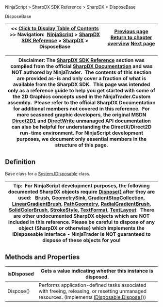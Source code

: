 ﻿
NinjaScript > SharpDX SDK Reference > SharpDX > DisposeBase

DisposeBase

| << [Click to Display Table of Contents](sharpdx_disposebase.md) >> **Navigation:**     [NinjaScript](ninjascript.md) > [SharpDX SDK Reference](sharpdx_sdk_reference.md) > [SharpDX](sharpdx.md) > DisposeBase | [Previous page](sharpdx_color4.md) [Return to chapter overview](sharpdx.md) [Next page](sharpdx_disposebase_dispose.md) |
| --- | --- |

| Disclaimer: The [SharpDX SDK Reference](sharpdx_sdk_reference.md) section was compiled from the official [SharpDX Documentation](http://sharpdx.org/) and was NOT authored by NinjaTrader.  The contents of this section are provided as-is and only cover a fraction of what is available from the SharpDX SDK.  This page was intended only as a reference guide to help you get started with some of the 2D Graphics concepts used in the NinjaTrader.Custom assembly.  Please refer to the official SharpDX Documentation for additional members not covered in this reference.  For more seasoned graphic developers, the original MSDN [Direct2D1](https://msdn.microsoft.com/en-us/library/windows/desktop/dd370990.aspx) and [DirectWrite](https://msdn.microsoft.com/en-us/library/windows/desktop/dd368038.aspx) unmanaged API documentation can also be helpful for understanding the DirectX/Direct2D run-time environment. For NinjaScript development purposes, we document only essential members in the structure of this page. |
| --- |

## Definition
Base class for a [System.IDisposable](https://msdn.microsoft.com/en-us/library/aax125c9) class.
 

| Tip:  For NinjaScript development purposes, the following documented SharpDX objects require [Dispose()](sharpdx_disposebase_dispose.md) after they are used:    [Brush](sharpdx_direct2d1_brush.md), [GeometrySink](sharpdx_direct2d1_geometrysink.md), [GradientStopCollection](sharpdx_direct2d1_gradientstopcollection.md), [LinearGradientBrush](sharpdx_direct2d1_lineargradientbrush.md), [PathGeometry](sharpdx_direct2d1_pathgeometry.md), [RadialGradientBrush](sharpdx_direct2d1_radialgradientbrush.md), [SolidColorBrush](sharpdx_direct2d1_solidcolorbrush.md), [StrokeStyle](sharpdx_direct2d1_strokestyle.md), [TextFormat](sharpdx_directwrite_textformat.md), [TextLayout](sharpdx_directwrite_textlayout.md)   There are other undocumented SharpDX objects which are NOT included in this reference. Please be careful to dispose of any object (SharpDX or otherwise) which implements the IDisposeable interface - NinjaTrader is NOT guaranteed to dispose of these objects for you! |
| --- |

## Methods and Properties

| IsDisposed | Gets a value indicating whether this instance is disposed. |
| --- | --- |
| Dispose() | Performs application-defined tasks associated with freeing, releasing, or resetting unmanaged resources. (Implements [IDisposable.Dispose()](https://msdn.microsoft.com/en-us/library/es4s3w1d)) |
